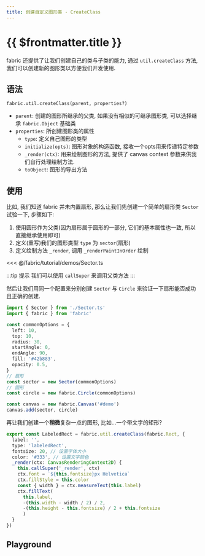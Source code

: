 ```yaml
---
title: 创建自定义图形类 - CreateClass
---
```


# {{ $frontmatter.title }} 

fabric 还提供了让我们创建自己的类与子类的能力, 通过 `util.createClass` 方法, 我们可以创建新的图形类以方便我们开发使用.

## 语法

`fabric.util.createClass(parent, properties?)`

+ `parent`: 创建的图形所继承的父类, 如果没有相似的可继承图形类, 可以选择继承 `fabric.Object` 基础类
+ `properties`: 所创建图形类的属性
  + `type`: 定义自己图形的类型
  + `initialize(opts)`: 图形对象的构造函数, 接收一个opts用来传递特定参数
  + `_render(ctx)`: 用来绘制图形的方法, 提供了 canvas context 参数来供我们自行处理绘制方法.
  + `toObject`: 图形的导出方法

## 使用

比如, 我们知道 fabric 并未内置扇形, 那么让我们先创建一个简单的扇形类 `Sector` 试验一下, 步骤如下:

1. 使用圆形作为父类(因为扇形属于圆形的一部分, 它们的基本属性也一致, 所以直接继承使用即可)
2. 定义(重写)我们的图形类型 `type` 为 `sector`(扇形)
3. 定义绘制方法 `_render`, 调用 `_renderPaintInOrder` 绘制

<<< @/fabric/tutorial/demos/Sector.ts

:::tip 提示
我们可以使用 `callSuper` 来调用父类方法
:::

然后让我们用同一个配置来分别创建 `Sector` 与 `Circle` 来验证一下扇形能否成功且正确的创建.

```ts
import { Sector } from './Sector.ts'
import { fabric } from 'fabric'

const commonOptions = {
  left: 10,
  top: 10,
  radius: 30,
  startAngle: 0,
  endAngle: 90,
  fill: '#42b883',
  opacity: 0.5,
}
// 扇形
const sector = new Sector(commonOptions)
// 圆形
const circle = new fabric.Circle(commonOptions)

const canvas = new fabric.Canvas('#demo')
canvas.add(sector, circle)

```

再让我们创建一个**稍微**复杂一点的图形, 比如...一个带文字的矩形?

```ts
export const LabeledRect = fabric.util.createClass(fabric.Rect, {
  label: '',
  type: 'labeledRect',
  fontsize: 20, // 设置字体大小
  color: '#333', // 设置文字颜色
  _render(ctx: CanvasRenderingContext2D) {
    this.callSuper('_render', ctx)
    ctx.font = `${this.fontsize}px Helvetica`
    ctx.fillStyle = this.color
    const { width } = ctx.measureText(this.label)
    ctx.fillText(
      this.label,
      -(this.width - width / 2) / 2,
      -(this.height - this.fontsize) / 2 + this.fontsize
      )
  }
})
```

## Playground

<CreateClass />

<script setup>
import CreateClass from './demos/CreateClass.vue'
</script>
